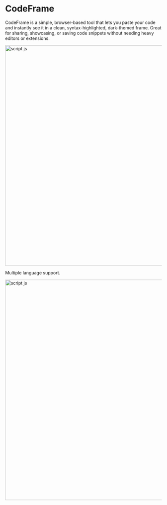 # CodeFrame
CodeFrame is a simple, browser-based tool that lets you paste your code and instantly see it in a clean, syntax-highlighted, dark-themed frame. Great for sharing, showcasing, or saving code snippets without needing heavy editors or extensions.


<img width="1080" height="708" alt="script js" src="https://github.com/user-attachments/assets/81f9c907-1f5b-4941-8c07-ec8127c40f76" />

Multiple language support.

<img width="1080" height="708" alt="script js" src="https://github.com/user-attachments/assets/0076a1ba-5424-4f5d-b045-fcc80b3a0d9e" />

